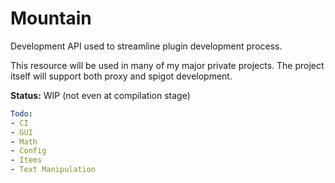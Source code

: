 # Mountain
Development API used to streamline plugin development process. 

This resource will be used in many of my major private projects. The project itself will support both proxy and spigot development.

**Status:** WIP (not even at compilation stage)

```yaml
Todo:
- CI 
- GUI
- Math
- Config
- Items
- Text Manipulation
```

